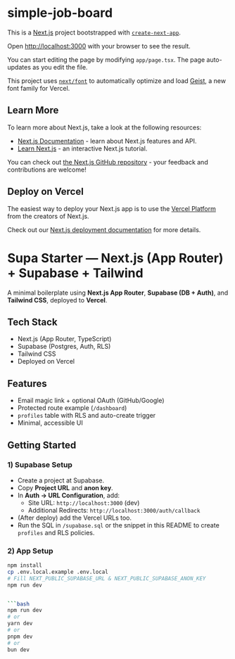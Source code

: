 # simple-job-board
This is a [Next.js](https://nextjs.org) project bootstrapped with [`create-next-app`](https://nextjs.org/docs/app/api-reference/cli/create-next-app).

Open [http://localhost:3000](http://localhost:3000) with your browser to see the result.

You can start editing the page by modifying `app/page.tsx`. The page auto-updates as you edit the file.

This project uses [`next/font`](https://nextjs.org/docs/app/building-your-application/optimizing/fonts) to automatically optimize and load [Geist](https://vercel.com/font), a new font family for Vercel.

## Learn More

To learn more about Next.js, take a look at the following resources:

- [Next.js Documentation](https://nextjs.org/docs) - learn about Next.js features and API.
- [Learn Next.js](https://nextjs.org/learn) - an interactive Next.js tutorial.

You can check out [the Next.js GitHub repository](https://github.com/vercel/next.js) - your feedback and contributions are welcome!

## Deploy on Vercel

The easiest way to deploy your Next.js app is to use the [Vercel Platform](https://vercel.com/new?utm_medium=default-template&filter=next.js&utm_source=create-next-app&utm_campaign=create-next-app-readme) from the creators of Next.js.

Check out our [Next.js deployment documentation](https://nextjs.org/docs/app/building-your-application/deploying) for more details.

# Supa Starter — Next.js (App Router) + Supabase + Tailwind

A minimal boilerplate using **Next.js App Router**, **Supabase (DB + Auth)**, and **Tailwind CSS**, deployed to **Vercel**.

## Tech Stack

- Next.js (App Router, TypeScript)
- Supabase (Postgres, Auth, RLS)
- Tailwind CSS
- Deployed on Vercel

## Features

- Email magic link + optional OAuth (GitHub/Google)
- Protected route example (`/dashboard`)
- `profiles` table with RLS and auto-create trigger
- Minimal, accessible UI

## Getting Started

### 1) Supabase Setup

- Create a project at Supabase.
- Copy **Project URL** and **anon key**.
- In **Auth → URL Configuration**, add:
    - Site URL: `http://localhost:3000` (dev)
    - Additional Redirects: `http://localhost:3000/auth/callback`
- (After deploy) add the Vercel URLs too.
- Run the SQL in `/supabase.sql` or the snippet in this README to create `profiles` and RLS policies.

### 2) App Setup

```bash
npm install
cp .env.local.example .env.local
# Fill NEXT_PUBLIC_SUPABASE_URL & NEXT_PUBLIC_SUPABASE_ANON_KEY
npm run dev


```bash
npm run dev
# or
yarn dev
# or
pnpm dev
# or
bun dev
```